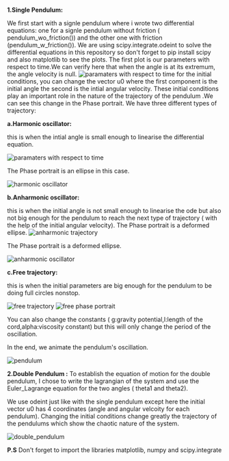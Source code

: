 

**1.Single Pendulum:**

We first start with a signle pendulum where i wrote two differential equations: one for a signle pendulum without friction ( pendulum_wo_friction()) and the other one with friction (pendulum_w_friction()).
We are using scipy.integrate.odeint to solve the differential equations in this repository so don't forget to pip install scipy and also matplotlib to see the plots.
The first plot is our parameters with respect to time.We can verify here that when the angle is at its extremum, the angle velocity is null.
![paramaters with respect to time](https://github.com/user-attachments/assets/a4e069bb-ffc7-40e8-b5f0-299b77b3b7c0)
for the initial conditions, you can change the vector u0 where the first component is the initial angle the second is the intial angular velocity.
These initial conditions play an important role in the nature of the trajectory of the pendulum .We can see this change in the Phase portrait.
We have three different types of trajectory:

**a.Harmonic oscillator:** 

this is when the intial angle is small enough to linearise the differential equation.


![paramaters with respect to time](https://github.com/user-attachments/assets/9ffbc440-d269-4567-9784-89eac6487702)  
     
    
  The Phase portrait is an ellipse in this case.

![harmonic oscillator](https://github.com/user-attachments/assets/f2b4a319-e941-4f55-9733-10fe95fb4d8b)

**b.Anharmonic oscillator:**

this is when the initial angle is not small enough to linearise the ode but also not big enough for the pendulum to reach the next type of trajectory ( with the help of the initial angular velocity).    The Phase portrait is a deformed ellipse.
![anharmonic trajectory](https://github.com/user-attachments/assets/4968d834-4786-40fa-8f4a-68f18f11ae78)                                                                                       

 
 
 The Phase portrait is a deformed ellipse.

 
![anharmonic oscillator](https://github.com/user-attachments/assets/651ee474-e95a-4406-971d-1824658096c0)

**c.Free trajectory:**

this is when the initial parameters are big enough for the pendulum to be doing full circles nonstop.


![free trajectory](https://github.com/user-attachments/assets/5546586e-f1b1-4899-b00b-a395a22ab6ef)                                             ![free phase portrait](https://github.com/user-attachments/assets/dacd7948-d8dd-477c-ade3-a52da548f048)



You can also change the constants ( g:gravity potential,l:length of the cord,alpha:viscosity constant) but this will only change the period of the oscillation.


In the end, we animate the pendulum's oscillation.

![pendulum](https://github.com/user-attachments/assets/6644f3b5-a9bb-4809-b88d-28e0de119713)

**2.Double Pendulum :**
To establish the equation of motion for the double pendulum, I chose to write the lagrangian of the system and use the Euler_Lagrange equation for the two angles ( theta1 and theta2).

We use odeint just like with the single pendulum except here the initial vector u0 has 4 coordinates (angle and angular velcoity for each pendulum).
Changing the initial conditions change greatly the trajectory of the pendulums which show the chaotic nature of the system.




![double_pendulum](https://github.com/user-attachments/assets/d6cac13b-45e8-4534-bc42-1816770882e9)



**P.S**  Don't forget to import the libraries matplotlib, numpy and scipy.integrate








